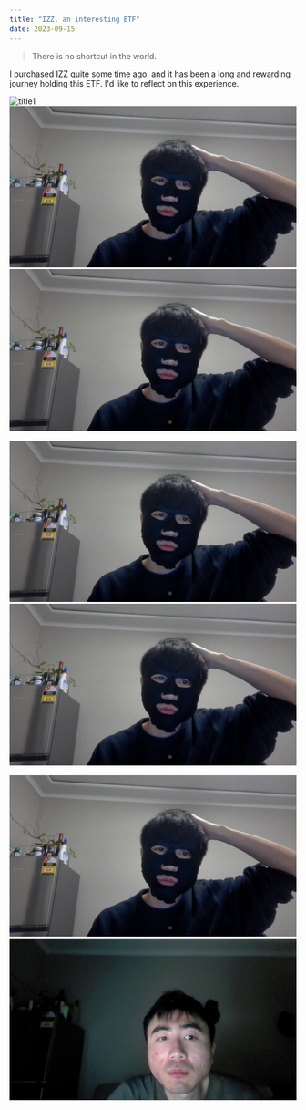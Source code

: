 ```yaml
---
title: "IZZ, an interesting ETF"
date: 2023-09-15
---
```


> There is no shortcut in the world.

I purchased IZZ quite some time ago, and it has been a long and rewarding journey holding this ETF. I'd like to reflect on this experience.

![title1](./main/images/1-150923.jpg)
![title3](./_posts/images/1-150923.jpg)
![title4](_posts/images/1-150923.jpg)

![title2](images/1-150923.jpg) 
![title5](/images/1-150923.jpg) 

<img src="https://raw.githubusercontent.com/seanzhu1120/talent-limited/main/images/1-150923.jpg" alt="Getting started1" />


<img src="https://raw.githubusercontent.com/seanzhu1120/talent-limited/main/images/2-150923.jpg" alt="Getting started1" />

